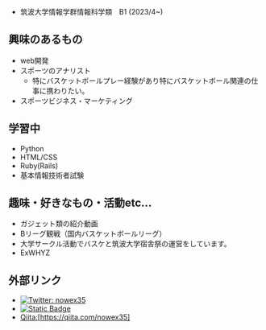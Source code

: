 - 筑波大学情報学群情報科学類　B1 (2023/4~)



## 興味のあるもの
* web開発
* スポーツのアナリスト
  * 特にバスケットボールプレー経験があり特にバスケットボール関連の仕事に携わりたい。
* スポーツビジネス・マーケティング

## 学習中
* Python
* HTML/CSS
* Ruby(Rails)
* 基本情報技術者試験

## 趣味・好きなもの・活動etc...
* ガジェット類の紹介動画
* Bリーグ観戦（国内バスケットボールリーグ）
* 大学サークル活動でバスケと筑波大学宿舎祭の運営をしています。
* ExWHYZ

## 外部リンク
- [![Twitter: nowex35](https://img.shields.io/twitter/follow/nowex35?style=social)](https://twitter.com/nowex35)
- <a href="https://note.com/nowex35/"><img alt="Static Badge" src="https://img.shields.io/badge/nowex35%2FNote-ffffff?style=flat-square&logoColor=%23000000">
- Qiita:[https://qiita.com/nowex35]







<!---
nowex35/nowex35 is a ✨ special ✨ repository because its `README.md` (this file) appears on your GitHub profile.
You can click the Preview link to take a look at your changes.
--->
